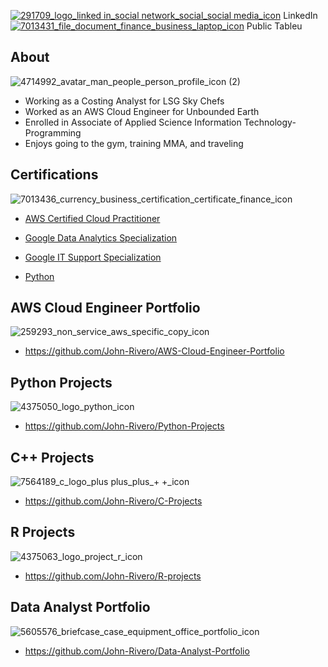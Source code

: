 [1]: https://www.linkedin.com/in/john-rivero-233507181/
[2]: https://public.tableau.com/app/profile/john.r6470

[![291709_logo_linked in_social network_social_social media_icon](https://user-images.githubusercontent.com/81208412/215140165-c1ba8555-e0c9-4663-ac12-4fc25a59ea41.png)][1] LinkedIn [![7013431_file_document_finance_business_laptop_icon](https://user-images.githubusercontent.com/81208412/215141994-1d4feb36-605b-49a0-abe1-7bf20a6237ca.png)][2] Public Tableu


## About <br>
![4714992_avatar_man_people_person_profile_icon (2)](https://user-images.githubusercontent.com/81208412/215145136-bb9b3f7b-d78f-49e1-b9a4-2fb69213eb91.png)

- Working as a Costing Analyst for LSG Sky Chefs
- Worked as an AWS Cloud Engineer for Unbounded Earth
- Enrolled in Associate of Applied Science Information Technology-Programming
- Enjoys going to the gym, training MMA, and traveling

## Certifications
![7013436_currency_business_certification_certificate_finance_icon](https://user-images.githubusercontent.com/81208412/215144850-424663ba-2316-4245-92ec-029a6f17068c.png)

- [AWS Certified Cloud Practitioner](https://www.credly.com/badges/456af42e-f9b0-4010-ae4a-129bdf6bb2a0?source=linked_in_profile)

- [Google Data Analytics Specialization](https://www.coursera.org/account/accomplishments/specialization/certificate/WVYYLYC8ZHRE)

- [Google IT Support Specialization](https://www.credly.com/badges/6f4ad29d-9bde-4223-816e-31cf00b3c762?source=linked_in_profile)

- [Python](https://www.coursera.org/account/accomplishments/certificate/NB4SSU8HU9JG)

## AWS Cloud Engineer Portfolio
![259293_non_service_aws_specific_copy_icon](https://user-images.githubusercontent.com/81208412/230545260-ffc92bca-c769-479a-ab4d-9cfd875481ae.png)

- https://github.com/John-Rivero/AWS-Cloud-Engineer-Portfolio

## Python Projects
![4375050_logo_python_icon](https://user-images.githubusercontent.com/81208412/215146569-61405768-d5ba-407c-bd40-97464c5bcda1.png)

- https://github.com/John-Rivero/Python-Projects

## C++ Projects
![7564189_c_logo_plus plus_plus_+ +_icon](https://user-images.githubusercontent.com/81208412/215148999-7d3e5f1d-397a-47dc-bf36-f02b483b2806.png)

- https://github.com/John-Rivero/C-Projects

## R Projects
![4375063_logo_project_r_icon](https://user-images.githubusercontent.com/81208412/216561262-cadce901-7e62-4ea9-a97e-874781c4ce41.png)

- https://github.com/John-Rivero/R-projects

## Data Analyst Portfolio
![5605576_briefcase_case_equipment_office_portfolio_icon](https://user-images.githubusercontent.com/81208412/215148500-6c137de1-9689-40ca-baf1-1771f30c785e.png)

- https://github.com/John-Rivero/Data-Analyst-Portfolio
